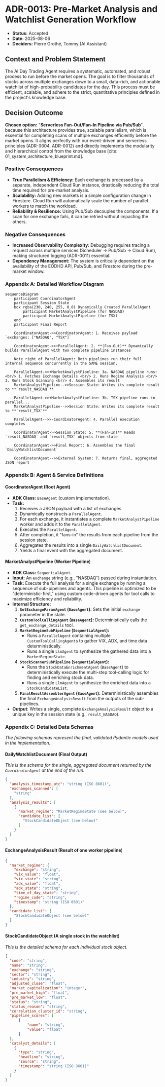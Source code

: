 # ADR-0013: Pre-Market Analysis and Watchlist Generation Workflow

* **Status:** Accepted
* **Date:** 2025-08-06
* **Deciders:** Pierre Grothé, Tommy (AI Assistant)

## Context and Problem Statement

The AI Day Trading Agent requires a systematic, automated, and robust process to run before the market opens. The goal is to filter thousands of stocks across multiple exchanges down to a small, data-rich, and actionable watchlist of high-probability candidates for the day. This process must be efficient, scalable, and adhere to the strict, quantitative principles defined in the project's knowledge base.

## Decision Outcome

**Chosen option:** "**Serverless Fan-Out/Fan-In Pipeline via Pub/Sub**", because this architecture provides true, scalable parallelism, which is essential for completing scans of multiple exchanges efficiently before the market opens. It aligns perfectly with our event-driven and serverless principles (ADR-0004, ADR-0012) and directly implements the modularity and hierarchical control from the knowledge base \[cite: 01\_system\_architecture\_blueprint.md\].

### Positive Consequences

* **True Parallelism & Efficiency:** Each exchange is processed by a separate, independent Cloud Run instance, drastically reducing the total time required for pre-market analysis.
* **Scalability:** Adding new markets is a simple configuration change in Firestore. Cloud Run will automatically scale the number of parallel workers to match the workload.
* **Reliability & Resilience:** Using Pub/Sub decouples the components. If a scan for one exchange fails, it can be retried without impacting the others.

### Negative Consequences

* **Increased Observability Complexity:** Debugging requires tracing a request across multiple services (Scheduler -> Pub/Sub -> Cloud Run), making structured logging (ADR-0011) essential.
* **Dependency Management:** The system is critically dependent on the availability of the EODHD API, Pub/Sub, and Firestore during the pre-market window.

### Appendix A: Detailed Workflow Diagram

```mermaid
sequenceDiagram
    participant CoordinatorAgent
    participant Session State
    box rgba(230, 240, 255, 0.8) Dynamically Created ParallelAgent
        participant MarketAnalystPipeline (for NASDAQ)
        participant MarketAnalystPipeline (for TSX)
    end
    participant Final Report

    CoordinatorAgent->>CoordinatorAgent: 1. Receives payload `exchanges: ["NASDAQ", "TSX"]`

    CoordinatorAgent->>+ParallelAgent: 2. **(Fan-Out)** Dynamically builds ParallelAgent with two complete pipeline instances

    Note right of ParallelAgent: Both pipelines run their full internal sequence concurrently in the SAME session.

    ParallelAgent->>+MarketAnalystPipeline: 3a. NASDAQ pipeline runs: <br/> 1. Fetches Exchange Details <br/> 2. Runs Regime Analysis <br/> 3. Runs Stock Scanning <br/> 4. Assembles its result
    MarketAnalystPipeline-->>Session State: Writes its complete result to **`result_NASDAQ`**

    ParallelAgent->>+MarketAnalystPipeline: 3b. TSX pipeline runs in parallel...
    MarketAnalystPipeline-->>Session State: Writes its complete result to **`result_TSX`**

    ParallelAgent-->>-CoordinatorAgent: 4. Parallel execution completes

    CoordinatorAgent->>Session State: 5. **(Fan-In)** Reads `result_NASDAQ` and `result_TSX` objects from state

    CoordinatorAgent->>Final Report: 6. Assembles the final `DailyWatchlistDocument`

    CoordinatorAgent-->>External System: 7. Returns final, aggregated JSON report
```

### Appendix B: Agent & Service Definitions

#### CoordinatorAgent (Root Agent)

*   **ADK Class:** `BaseAgent` (custom implementation).
*   **Task:**
    1.  Receives a JSON payload with a list of exchanges.
    2.  Dynamically constructs a `ParallelAgent`.
    3.  For each exchange, it instantiates a complete `MarketAnalystPipeline` worker and adds it to the `ParallelAgent`.
    4.  Executes the `ParallelAgent`.
    5.  After completion, it "fans-in" the results from each pipeline from the session state.
    6.  Aggregates the results into a single `DailyWatchlistDocument`.
    7.  Yields a final event with the aggregated document.

#### MarketAnalystPipeline (Worker Pipeline)

*   **ADK Class:** `SequentialAgent`.
*   **Input:** An `exchange` string (e.g., "NASDAQ") passed during instantiation.
*   **Task:** Execute the full analysis for a single exchange by running a sequence of sub-pipelines and agents. This pipeline is optimized to be "deterministic-first," using custom code-driven agents for tool calls to maximize efficiency and reliability.
*   **Internal Structure:**
    1.  **`SetExchangeParamAgent` (`BaseAgent`):** Sets the initial `exchange` parameter in the state.
    2.  **`CustomToolCallingAgent` (`BaseAgent`):** Deterministically calls the `get_exchange_details` tool.
    3.  **`MarketRegimeSubPipeline` (`SequentialAgent`):**
        *   Runs a `ParallelAgent` containing multiple `CustomToolCallingAgent`s to gather VIX, ADX, and time data deterministically.
        *   Runs a single `LlmAgent` to synthesize the gathered data into a `MarketRegimeState`.
    4.  **`StockScannerSubPipeline` (`SequentialAgent`):**
        *   Runs the `StockDataEnrichmentAgent` (`BaseAgent`) to deterministically execute the multi-step tool-calling logic for finding and enriching stock data.
        *   Runs a single `LlmAgent` to synthesize the enriched data into a `StockCandidateList`.
    5.  **`FinalResultAssemblerAgent` (`BaseAgent`):** Deterministically assembles the final `ExchangeAnalysisResult` from the outputs of the sub-pipelines.
*   **Output:** Writes a single, complete `ExchangeAnalysisResult` object to a unique key in the session state (e.g., `result_NASDAQ`).

### Appendix C: Detailed Data Schemas

*The following schemas represent the final, validated Pydantic models used in the implementation.*

#### DailyWatchlistDocument (Final Output)

*This is the schema for the single, aggregated document returned by the `CoordinatorAgent` at the end of the run.*

```json
{
  "analysis_timestamp_utc": "string (ISO 8601)",
  "exchanges_scanned": [
    "string"
  ],
  "analysis_results": [
    {
      "market_regime": "MarketRegimeState (see below)",
      "candidate_list": [
        "StockCandidateObject (see below)"
      ]
    }
  ]
}
```

#### ExchangeAnalysisResult (Result of one worker pipeline)

```json
{
  "market_regime": {
    "exchange": "string",
    "vix_value": "float",
    "vix_state": "string",
    "adx_value": "float",
    "adx_state": "string",
    "time_of_day_state": "string",
    "regime_code": "string",
    "timestamp": "string (ISO 8601)"
  },
  "candidate_list": [
    "StockCandidateObject (see below)"
  ]
}
```

#### StockCandidateObject (A single stock in the watchlist)

*This is the detailed schema for each individual stock object.*

```json
{
  "code": "string",
  "name": "string",
  "exchange": "string",
  "sector": "string",
  "industry": "string",
  "adjusted_close": "float",
  "market_capitalization": "integer",
  "pre_market_high": "float",
  "pre_market_low": "float",
  "status": "string",
  "status_reason": "string",
  "correlation_cluster_id": "string",
  "pipeline_scores": [
      {
          "name": "string",
          "value": "float"
      }
  ],
  "catalyst_details": [
    {
      "type": "string",
      "headline": "string",
      "source": "string",
      "timestamp": "string (ISO 8601)"
    }
  ]
}
```
